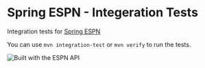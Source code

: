 Spring ESPN - Integeration Tests
================================

Integration tests for [Spring ESPN](https://gihub.com/infinitemule/spring-espn)

You can use `mvn integration-test` or `mvn verify` to run the tests.

![Built with the ESPN API](http://a.espncdn.com/i/apis/attribution/espn-api-silver_150.png)
